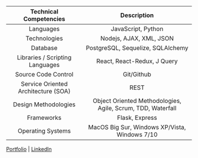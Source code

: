 
|       Technical Competencies        |                                      Description                                       |
| :---------------------------------: | :------------------------------------------------------------------------------------: |
|              Languages              |                           JavaScript, Python                                           |
|            Technologies             |             Nodejs, AJAX, XML, JSON                                                    |
|              Database               |                   PostgreSQL, Sequelize, SQLAlchemy                                    |
|         Libraries / Scripting Languages        |                         React, React-Redux, J Query                         |
|         Source Code Control         |                  Git/Github                                                            |
| Service Oriented Architecture (SOA) |                                       REST                                             |
|        Design Methodologies         |        Object Oriented Methodologies, Agile, Scrum, TDD, Waterfall                     |
|             Frameworks              |                  Flask, Express                                                        |
|          Operating Systems          |              MacOS Big Sur, Windows XP/Vista, Windows 7/10                             |


[Portfolio](https://ji-k.github.io/) | [LinkedIn](https://www.linkedin.com/in/jikyung/) 

<!--# Hey, I'm Ji! 👋 
## PROJECTS 

<p align="center">
### PokéProbe by Dugon
  </p>
  
<p align="center">
![PokeProbe](https://github.com/jyih/pokeprobe/blob/main/public/images/pokeprobe-logo.png) <br>
[Live](https://pokeprobe.herokuapp.com/) | [GitHub](https://github.com/jyih/pokeprobe)
 </p>

### Monospace
![PokeProbe](https://github.com/ji-k/monospace-logo.png) <br>
[Live](https://mono-space.herokuapp.com/) | [GitHub](https://github.com/ji-k/monospace)

 
<!--# Hey, I'm Ji! 👋

## Reach out to me via
Clubhouse: @ji | [LinkedIn](https://www.linkedin.com/in/jikyung/)





**ji-k/ji-k** is a ✨ _special_ ✨ repository because its `README.md` (this file) appears on your GitHub profile.

Here are some ideas to get you started:

- 🔭 I’m currently working on ...
- 🌱 I’m currently learning ... 
- 👯 I’m looking to collaborate on ...
- 🤔 I’m looking for help with ...
- 💬 Ask me about ...
- 📫 How to reach me: ...
- 😄 Pronouns: ...
- ⚡ Fun fact: ...
--> 
